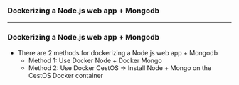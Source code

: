 
### Dockerizing a Node.js web app + Mongodb 

---------------------------------------------------------

### Dockerizing a Node.js web app + Mongodb 

* There are 2 methods for dockerizing a Node.js web app + Mongodb 
  * Method 1: Use Docker Node + Docker Mongo
  * Method 2: Use Docker CestOS => Install Node + Mongo on the CestOS Docker container

  
